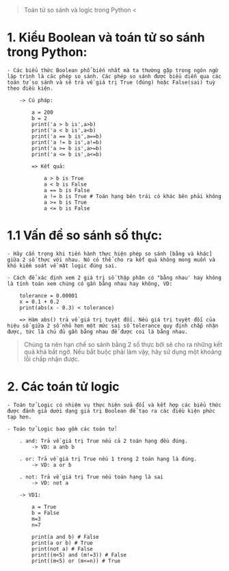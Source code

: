 > Toán tử so sánh và logic trong Python <

# 1. Kiểu Boolean và toán tử so sánh trong Python:

    - Các biểu thức Boolean phổ biến nhất mà ta thường gặp trong ngôn ngữ lập trình là các phép so sánh. Các phép so sánh được biểu diễn qua các toán tử so sánh và sẽ trả về giá trị True (đúng) hoặc False(sai) tuỳ theo điều kiện.

        -> Cú pháp:

            a = 200
            b = 2
            print('a > b is',a>b)
            print('a < b is',a<b)
            print('a == b is',a==b)
            print('a != b is',a!=b)
            print('a >= b is',a>=b)
            print('a <= b is',a<=b)

            => Kết quả:

                a > b is True
                a < b is False
                a == b is False
                a != b is True # Toán hạng bên trái có khác bên phải không
                a >= b is True
                a <= b is False

# 1.1 Vấn đề so sánh số thực:

    - Hãy cẩn trọng khi tiến hành thực hiện phép so sánh [bằng và khác] giữa 2 số thực với nhau. Nó có thể cho ra kết quả không mong muốn và khó kiểm soát về mặt logic đúng sai.

    - Cách để xác định xem 2 giá trị số thập phân có "bằng nhau' hay không là tính toán xem chúng có gần bằng nhau hay không, VD:

        tolerance = 0.00001
        x = 0.1 + 0.2
        print(abs(x - 0.3) < tolerance)

        => Hàm abs() trả về giá trị tuyệt đối. Nếu giá trị tuyệt đối của hiệu số giữa 2 số nhỏ hơn một mức sai số tolerance quy định chấp nhận được, tức là chủ đủ gần bằng nhau để được coi là bằng nhau.

> Chúng ta nên hạn chế so sánh bằng 2 số thực bởi sẽ cho ra những kết quả khá bất ngờ. Nếu bắt buộc phải làm vậy, hãy sử dụng một khoảng lỗi chấp nhận được.

# 2. Các toán tử logic

    - Toán tử Logic có nhiệm vụ thực hiện sửa đổi và kết hợp các biểu thức được đánh giá dưới dạng giá trị Boolean để tạo ra các điều kiện phức tạp hơn.

    - Toán tử Logic bao gồm các toán tử:

        . and: Trả về giá trị True nếu cả 2 toán hạng đều đúng.
            -> VD: a anb b

        . or: Trả về giá trị True nếu 1 trong 2 toán hạng là đúng.
            -> VD: a or b

        . not: Trả về giá trị True nếu toán hạng là sai
            -> VD: not a

        -> VD1:

            a = True
            b = False
            m=3
            n=7

            print(a and b) # False
            print(a or b) # True
            print(not a) # False
            print((m<5) and (m!=3)) # False
            print((m<5) or (m<=n)) # True
